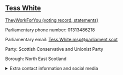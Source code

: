 ## <a href="https://www.parliament.scot/msps/current-and-previous-msps/tess-white">Tess White</a>

<a href="https://www.theyworkforyou.com/mp/26018/tess_white">TheyWorkForYou (voting record, statements)</a> 

Parliamentary phone number: 01313486218 

Parliamentary email: Tess.White.msp@parliament.scot 

Party: Scottish Conservative and Unionist Party 

Borough: North East Scotland 

<details><summary>Extra contact information and social media</summary> 
<li>Parliamentary address: The Scottish Parliament, EH99 1SP, Edinburgh</li>
<li>Local office address: 80 Rosemount Place, Aberdeen, AB25 2XN</li>
<li>Local office phone number: 01224640152</li>
<li>Twitter: @TessWhite4NE</li>
<li>Facebook: https://www.facebook.com/TessWhiteMSP</li>
<li>Website:</li>
</details>